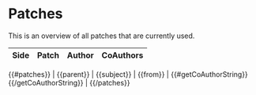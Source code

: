 # Patches

<!--- 
This file is autogenerated! Modify the .template.md to make changes!
--->

This is an overview of all patches that are currently used.

| Side | Patch        | Author           | CoAuthors  |
| ----- | ------------- |:-------------:| -----:|
{{#patches}}
| {{parent}} |  {{subject}}      | {{from}} | {{#getCoAuthorString}}{{/getCoAuthorString}} |
{{/patches}}
